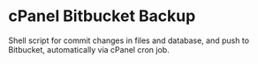 # cPanel Bitbucket Backup
Shell script for commit changes in files and database, and push to Bitbucket, automatically via cPanel cron job.
